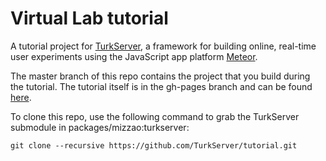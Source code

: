 # Virtual Lab tutorial

A tutorial project for
[TurkServer](https://github.com/HarvardEconCS/turkserver-meteor), a
framework for building online, real-time user experiments using the
JavaScript app platform [Meteor](https://www.meteor.com/).

The master branch of this repo contains the project that you build
during the tutorial. The tutorial itself is in the gh-pages branch and
can be found [here](https://virtuallab.github.io/).

To clone this repo, use the following command to grab the TurkServer
submodule in packages/mizzao:turkserver:

```
git clone --recursive https://github.com/TurkServer/tutorial.git
```
